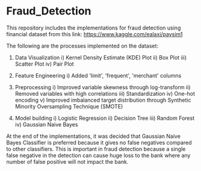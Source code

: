 # Fraud_Detection

This repository includes the implementations for fraud detection using financial dataset from this link: https://www.kaggle.com/ealaxi/paysim1

The following are the processes implemented on the dataset:
1) Data Visualization
    i) Kernel Density Estimate (KDE) Plot
    ii) Box Plot
    iii) Scatter Plot
    iv) Pair Plot
    
3) Feature Engineering
    i) Added 'limit', 'frequent', 'merchant' columns
    
4) Preprocessing
    i) Improved variable skewness through log-transform
    ii) Removed variables with high correlations
    iii) Standardization
    iv) One-hot encoding
    v) Improved imbalanced target distribution through Synthetic Minority Oversampling Technique (SMOTE)

5) Model building
    i) Logistic Regression
    ii) Decision Tree
    iii) Random Forest
    iv) Gaussian Naive Bayes
    
At the end of the implementations, it was decided that Gaussian Naive Bayes Classifier is preferred because it gives no false negatives compared to other classifiers. This is important in fraud detection because a single false negative in the detection can cause huge loss to the bank where any number of false positive will not impact the bank.
    
